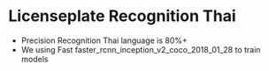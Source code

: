 # Licenseplate Recognition Thai

+ Precision Recognition Thai  language is 80%+ 
+ We using Fast faster_rcnn_inception_v2_coco_2018_01_28 to train models

